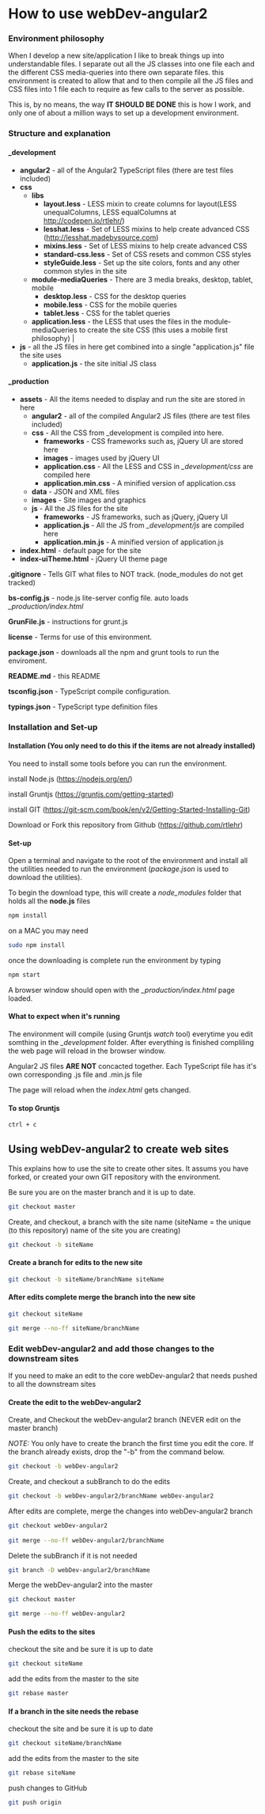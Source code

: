 # How to use webDev-angular2

### Environment philosophy

When I develop a new site/application I like to break things up into understandable files.  I separate out all the JS classes into one file each and the different CSS media-queries into there own separate files. this environment is created to allow that and to then compile all the JS files and CSS files into 1 file each to require as few calls to the server as possible.

This is, by no means, the way **IT SHOULD BE DONE** this is how I work, and only one of about a million ways to set up a development environment.

### Structure and explanation 

#### _development
 - **angular2** - all of the Angular2 TypeScript files (there are test files included)
 - **css**
   - **libs**
     - **layout.less** - LESS mixin to create columns for layout(LESS unequalColumns, LESS equalColumns at http://codepen.io/rtlehr/)
     - **lesshat.less** - Set of LESS mixins to help create advanced CSS (http://lesshat.madebysource.com)
     - **mixins.less** - Set of LESS mixins to help create advanced CSS
     - **standard-css.less** - Set of CSS resets and common CSS styles
     - **styleGuide.less** - Set up the site colors, fonts and any other common styles in the site
   - **module-mediaQueries** - There are 3 media breaks, desktop, tablet, mobile
     - **desktop.less** - CSS for the desktop queries
     - **mobile.less** - CSS for the mobile queries
     - **tablet.less** - CSS for the tablet queries
   - **application.less** - the LESS that uses the files in the module-mediaQueries to create the site CSS (this uses a mobile first philosophy)
|
 - **js** - all the JS files in here get combined into a single "application.js" file the site uses
   - **application.js** - the site initial JS class

#### _production
- **assets** - All the items needed to display and run the site are stored in here
  - **angular2** - all of the compiled Angular2 JS files  (there are test files included)
  - **css** - All the CSS from _development is compiled into here.
    - **frameworks** - CSS frameworks such as, jQuery UI are stored here
    - **images** - images used by jQuery UI
    - **application.css** - All the LESS and CSS in *_development/css* are compiled here
    - **application.min.css** - A minified version of application.css
  - **data** - JSON and XML files
  - **images** - Site images and graphics
  - **js** - All the JS files for the site 
    - **frameworks** - JS frameworks, such as jQuery, jQuery UI
    - **application.js** - All the JS from *_development/js* are compiled here
    - **application.min.js** - A minified version of application.js
- **index.html** - default page for the site
- **index-uiTheme.html** - jQuery UI theme page 

**.gitignore** - Tells GIT what files to NOT track.  (node_modules do not get tracked)

**bs-config.js** - node.js lite-server config file.  auto loads *_production/index.html*

**GrunFile.js** - instructions for grunt.js

**license** - Terms for use of this environment.

**package.json** - downloads all the npm and grunt tools to run the enviroment.

**README.md** - this README

**tsconfig.json** - TypeScript compile configuration.

**typings.json** - TypeScript type definition files

### Installation and Set-up

#### Installation (You only need to do this if the items are not already installed)

You need to install some tools before you can run the environment.

install Node.js (https://nodejs.org/en/)

install Gruntjs (https://gruntjs.com/getting-started)

install GIT (https://git-scm.com/book/en/v2/Getting-Started-Installing-Git)

Download or Fork this repository from Github (https://github.com/rtlehr)

#### Set-up

Open a terminal and navigate to the root of the environment and install all the utilities needed to run the environment (*package.json* is used to download the utilities).

To begin the download type, this will create a *node_modules* folder that holds all the **node.js** files

```sh
npm install
```

on a MAC you may need 

```sh
sudo npm install
```

once the downloading is complete run the environment by typing

```sh
npm start
```

A browser window should open with the *_production/index.html* page loaded.

#### What to expect when it's running

The environment will compile (using Gruntjs *watch* tool) everytime you edit somthing in the *_development* folder.  After everything is finished compliling the web page will reload in the browser window.

Angular2 JS files **ARE NOT** concacted together.  Each TypeScript file has it's own corresponding .js file and .min.js file

The page will reload when the *index.html* gets changed.

#### To stop Gruntjs

```sh
ctrl + c
```

## Using webDev-angular2 to create web sites

This explains how to use the site to create other sites.  It assums you have forked, or created your own GIT repository with the environment. 

Be sure you are on the master branch and it is up to date.

```sh
git checkout master
```

Create, and checkout, a branch with the site name (siteName = the unique (to this repository) name of the site you are creating)

```sh
git checkout -b siteName
```

#### Create a branch for edits to the new site

```sh
git checkout -b siteName/branchName siteName
```

#### After edits complete merge the branch into the new site

```sh
git checkout siteName

git merge --no-ff siteName/branchName
```

### Edit webDev-angular2 and add those changes to the downstream sites
If you need to make an edit to the core webDev-angular2 that needs pushed to all the downstream sites

#### Create the edit to the webDev-angular2

Create, and Checkout the webDev-angular2 branch (NEVER edit on the master branch)

*NOTE:* You only have to create the branch the first time you edit the core.  If the branch already exists, drop the "-b" from the command below.

```sh
git checkout -b webDev-angular2
```

Create, and checkout a subBranch to do the edits

```sh
git checkout -b webDev-angular2/branchName webDev-angular2
```

After edits are complete, merge the changes into webDev-angular2 branch

```sh
git checkout webDev-angular2
 
git merge --no-ff webDev-angular2/branchName
```
Delete the subBranch if it is not needed

```sh
git branch -D webDev-angular2/branchName 
```

Merge the webDev-angular2 into the master

```sh
git checkout master

git merge --no-ff webDev-angular2
```

#### Push the edits to the sites

checkout the site and be sure it is up to date

```sh
git checkout siteName
```

add the edits from the master to the site

```sh
git rebase master
```

#### If a branch in the site needs the rebase

checkout the site and be sure it is up to date

```sh
git checkout siteName/branchName
```

add the edits from the master to the site

```sh
git rebase siteName
```

push changes to GitHub

```sh
git push origin
```